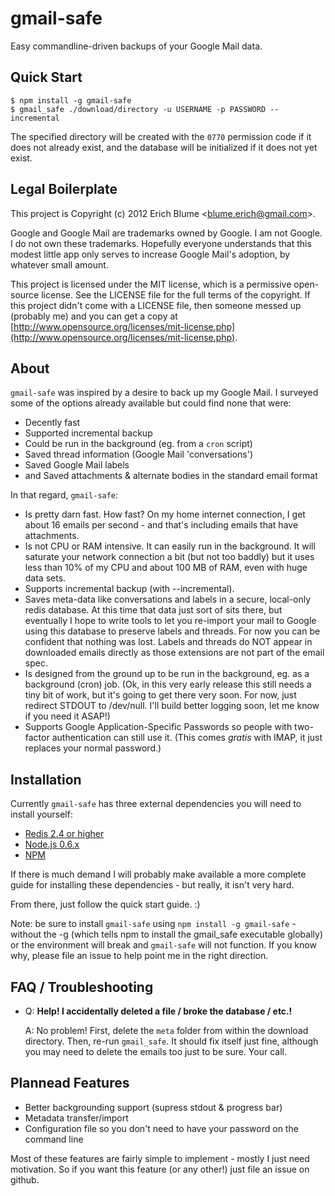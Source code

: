 gmail-safe
==========

Easy commandline-driven backups of your Google Mail data.

Quick Start
-----------

    $ npm install -g gmail-safe
    $ gmail_safe ./download/directory -u USERNAME -p PASSWORD --incremental

The specified directory will be created with the `0770` permission code if it does not already exist, and the database will be initialized if it does not yet exist.

Legal Boilerplate
-----------------

This project is Copyright (c) 2012 Erich Blume &lt;blume.erich@gmail.com&gt;.

Google and Google Mail are trademarks owned by Google. I am not Google. I do not own these trademarks. Hopefully everyone understands that this modest little app only serves to increase Google Mail's adoption, by whatever small amount.

This project is licensed under the MIT license, which is a permissive open-source license. See the LICENSE file for the full terms of the copyright. If this project didn't come with a LICENSE file, then someone messed up (probably me) and you can get a copy at [http://www.opensource.org/licenses/mit-license.php](http://www.opensource.org/licenses/mit-license.php).

About
-----

`gmail-safe` was inspired by a desire to back up my Google Mail. I surveyed some of the options already available but could find none that were:

 - Decently fast
 - Supported incremental backup
 - Could be run in the background (eg. from a `cron` script)
 - Saved thread information (Google Mail 'conversations')
 - Saved Google Mail labels
 - and Saved attachments & alternate bodies in the standard email format

In that regard, `gmail-safe`:

 - Is pretty darn fast. How fast? On my home internet connection, I get about 16 emails per second - and that's including emails that have attachments.
 - Is not CPU or RAM intensive. It can easily run in the background. It will saturate your network connection a bit (but not too baddly) but it uses less than 10% of my CPU and about 100 MB of RAM, even with huge data sets.
 - Supports incremental backup (with --incremental).
 - Saves meta-data like conversations and labels in a secure, local-only redis database. At this time that data just sort of sits there, but eventually I hope to write tools to let you re-import your mail to Google using this database to preserve labels and threads. For now you can be confident that nothing was lost. Labels and threads do NOT appear in downloaded emails directly as those extensions are not part of the email spec.
 - Is designed from the ground up to be run in the background, eg. as a background (cron) job. (Ok, in this very early release this still needs a tiny bit of work, but it's going to get there very soon. For now, just redirect STDOUT to /dev/null. I'll build better logging soon, let me know if you need it ASAP!)
 - Supports Google Application-Specific Passwords so people with two-factor authentication can still use it. (This comes *gratis* with IMAP, it just replaces your normal password.)

Installation
------------

Currently `gmail-safe` has three external dependencies you will need to install yourself:

 - [Redis 2.4 or higher](http://redis.io/download)
 - [Node.js 0.6.x](http://nodejs.org/)
 - [NPM](http://npmjs.org/)

If there is much demand I will probably make available a more complete guide for installing these dependencies - but really, it isn't very hard.

From there, just follow the quick start guide. :)

Note: be sure to install `gmail-safe` using `npm install -g gmail-safe` - without the -g (which tells npm to install the gmail_safe executable globally) or the environment will break and `gmail-safe` will not function. If you know why, please file an issue to help point me in the right direction.

FAQ / Troubleshooting
---------------------

- Q: **Help! I accidentally deleted a file / broke the database / etc.!**

  A: No problem! First, delete the `meta` folder from within the download
     directory. Then, re-run `gmail_safe`. It should fix itself just fine,
     although you may need to delete the emails too just to be sure. Your
     call.

Plannead Features
-----------------

 - Better backgrounding support (supress stdout & progress bar)
 - Metadata transfer/import
 - Configuration file so you don't need to have your password on the command line

Most of these features are fairly simple to implement - mostly I just need motivation. So if you want this feature (or any other!) just file an issue on github.